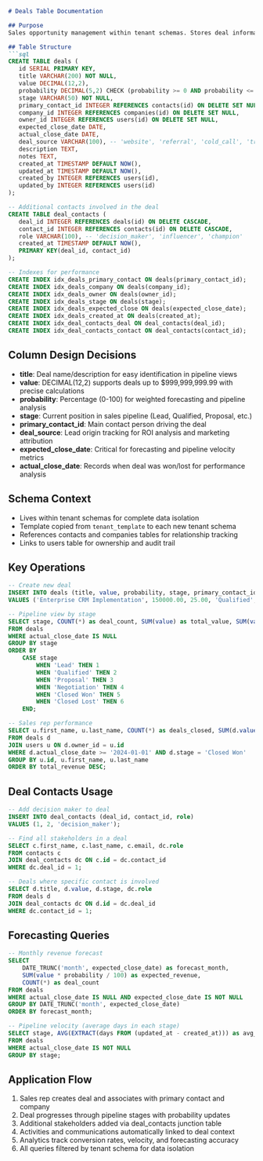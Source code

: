 ```markdown
# Deals Table Documentation

## Purpose
Sales opportunity management within tenant schemas. Stores deal information, pipeline progression, and sales forecasting data for tracking revenue opportunities through the sales process.

## Table Structure
```sql
CREATE TABLE deals (
   id SERIAL PRIMARY KEY,
   title VARCHAR(200) NOT NULL,
   value DECIMAL(12,2),
   probability DECIMAL(5,2) CHECK (probability >= 0 AND probability <= 100),
   stage VARCHAR(50) NOT NULL,
   primary_contact_id INTEGER REFERENCES contacts(id) ON DELETE SET NULL,
   company_id INTEGER REFERENCES companies(id) ON DELETE SET NULL,
   owner_id INTEGER REFERENCES users(id) ON DELETE SET NULL,
   expected_close_date DATE,
   actual_close_date DATE,
   deal_source VARCHAR(100), -- 'website', 'referral', 'cold_call', 'trade_show'
   description TEXT,
   notes TEXT,
   created_at TIMESTAMP DEFAULT NOW(),
   updated_at TIMESTAMP DEFAULT NOW(),
   created_by INTEGER REFERENCES users(id),
   updated_by INTEGER REFERENCES users(id)
);

-- Additional contacts involved in the deal
CREATE TABLE deal_contacts (
   deal_id INTEGER REFERENCES deals(id) ON DELETE CASCADE,
   contact_id INTEGER REFERENCES contacts(id) ON DELETE CASCADE,
   role VARCHAR(100), -- 'decision_maker', 'influencer', 'champion'
   created_at TIMESTAMP DEFAULT NOW(),
   PRIMARY KEY(deal_id, contact_id)
);

-- Indexes for performance
CREATE INDEX idx_deals_primary_contact ON deals(primary_contact_id);
CREATE INDEX idx_deals_company ON deals(company_id);
CREATE INDEX idx_deals_owner ON deals(owner_id);
CREATE INDEX idx_deals_stage ON deals(stage);
CREATE INDEX idx_deals_expected_close ON deals(expected_close_date);
CREATE INDEX idx_deals_created_at ON deals(created_at);
CREATE INDEX idx_deal_contacts_deal ON deal_contacts(deal_id);
CREATE INDEX idx_deal_contacts_contact ON deal_contacts(contact_id);
```

## Column Design Decisions
- **title**: Deal name/description for easy identification in pipeline views
- **value**: DECIMAL(12,2) supports deals up to $999,999,999.99 with precise calculations
- **probability**: Percentage (0-100) for weighted forecasting and pipeline analysis
- **stage**: Current position in sales pipeline (Lead, Qualified, Proposal, etc.)
- **primary_contact_id**: Main contact person driving the deal
- **deal_source**: Lead origin tracking for ROI analysis and marketing attribution
- **expected_close_date**: Critical for forecasting and pipeline velocity metrics
- **actual_close_date**: Records when deal was won/lost for performance analysis

## Schema Context
- Lives within tenant schemas for complete data isolation
- Template copied from `tenant_template` to each new tenant schema
- References contacts and companies tables for relationship tracking
- Links to users table for ownership and audit trail

## Key Operations
```sql
-- Create new deal
INSERT INTO deals (title, value, probability, stage, primary_contact_id, company_id, owner_id, expected_close_date, deal_source, created_by)
VALUES ('Enterprise CRM Implementation', 150000.00, 25.00, 'Qualified', 1, 1, 1, '2024-12-31', 'referral', 1);

-- Pipeline view by stage
SELECT stage, COUNT(*) as deal_count, SUM(value) as total_value, SUM(value * probability / 100) as weighted_value
FROM deals 
WHERE actual_close_date IS NULL
GROUP BY stage 
ORDER BY 
    CASE stage
        WHEN 'Lead' THEN 1
        WHEN 'Qualified' THEN 2
        WHEN 'Proposal' THEN 3
        WHEN 'Negotiation' THEN 4
        WHEN 'Closed Won' THEN 5
        WHEN 'Closed Lost' THEN 6
    END;

-- Sales rep performance
SELECT u.first_name, u.last_name, COUNT(*) as deals_closed, SUM(d.value) as total_revenue
FROM deals d
JOIN users u ON d.owner_id = u.id
WHERE d.actual_close_date >= '2024-01-01' AND d.stage = 'Closed Won'
GROUP BY u.id, u.first_name, u.last_name
ORDER BY total_revenue DESC;
```

## Deal Contacts Usage
```sql
-- Add decision maker to deal
INSERT INTO deal_contacts (deal_id, contact_id, role)
VALUES (1, 2, 'decision_maker');

-- Find all stakeholders in a deal
SELECT c.first_name, c.last_name, c.email, dc.role
FROM contacts c
JOIN deal_contacts dc ON c.id = dc.contact_id
WHERE dc.deal_id = 1;

-- Deals where specific contact is involved
SELECT d.title, d.value, d.stage, dc.role
FROM deals d
JOIN deal_contacts dc ON d.id = dc.deal_id
WHERE dc.contact_id = 1;
```

## Forecasting Queries
```sql
-- Monthly revenue forecast
SELECT 
    DATE_TRUNC('month', expected_close_date) as forecast_month,
    SUM(value * probability / 100) as expected_revenue,
    COUNT(*) as deal_count
FROM deals 
WHERE actual_close_date IS NULL AND expected_close_date IS NOT NULL
GROUP BY DATE_TRUNC('month', expected_close_date)
ORDER BY forecast_month;

-- Pipeline velocity (average days in each stage)
SELECT stage, AVG(EXTRACT(days FROM (updated_at - created_at))) as avg_days_in_stage
FROM deals 
WHERE actual_close_date IS NOT NULL
GROUP BY stage;
```

## Application Flow
1. Sales rep creates deal and associates with primary contact and company
2. Deal progresses through pipeline stages with probability updates
3. Additional stakeholders added via deal_contacts junction table
4. Activities and communications automatically linked to deal context
5. Analytics track conversion rates, velocity, and forecasting accuracy
6. All queries filtered by tenant schema for data isolation
```